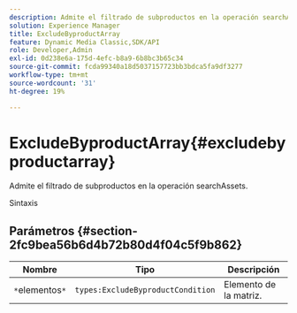 ```yaml
---
description: Admite el filtrado de subproductos en la operación searchAssets.
solution: Experience Manager
title: ExcludeByproductArray
feature: Dynamic Media Classic,SDK/API
role: Developer,Admin
exl-id: 0d238e6a-175d-4efc-b8a9-6b8bc3b65c34
source-git-commit: fcda99340a18d5037157723bb3bdca5fa9df3277
workflow-type: tm+mt
source-wordcount: '31'
ht-degree: 19%

---
```


# ExcludeByproductArray{#excludebyproductarray}

Admite el filtrado de subproductos en la operación searchAssets.

Sintaxis

## Parámetros {#section-2fc9bea56b6d4b72b80d4f04c5f9b862}

| Nombre | Tipo | Descripción |
|---|---|---|
| `*`elementos`*` | `types:ExcludeByproductCondition` | Elemento de la matriz. |
